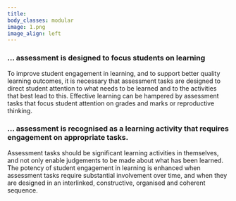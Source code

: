 ```yaml
---
title:
body_classes: modular
image: 1.png
image_align: left
---
```


### ... assessment is designed to focus students on learning
To improve student engagement in learning, and to support better quality learning outcomes, it is necessary that assessment tasks are designed to direct student attention to what needs to be learned and to the activities that best lead to this. Effective learning can be hampered by assessment tasks that focus student attention on grades and marks or reproductive thinking.

### ... assessment is recognised as a learning activity that requires engagement on appropriate tasks.
Assessment tasks should be significant learning activities in themselves, and not only enable judgements to be made about what has been learned. The potency of student engagement in learning is enhanced when assessment tasks require substantial involvement over time, and when they are designed in an interlinked, constructive, organised and coherent sequence.
